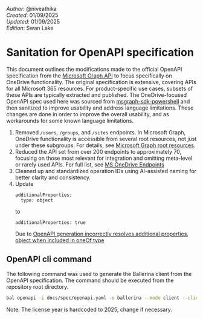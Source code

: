 _Author_:  @niveathika \
_Created_: 01/09/2025 \
_Updated_: 01/09/2025 \
_Edition_: Swan Lake

# Sanitation for OpenAPI specification

This document outlines the modifications made to the official OpenAPI specification from the [Microsoft Graph API](https://github.com/microsoftgraph/msgraph-metadata/blob/master/openapi/v1.0/openapi.yaml) to focus specifically on OneDrive functionality. The original specification is extensive, covering APIs for all Microsoft 365 resources. For product-specific use cases, subsets of these APIs are typically extracted and published. The OneDrive-focused OpenAPI spec used here was sourced from [msgraph-sdk-powershell](https://github.com/microsoftgraph/msgraph-sdk-powershell/blob/dev/openApiDocs/v1.0/Files.yml) and then sanitized to improve usability and address language limitations.
These changes are done in order to improve the overall usability, and as workarounds for some known language limitations.

1. Removed `/users`, `/groups`, and `/sites` endpoints. In Microsoft Graph, OneDrive functionality is accessible from several root resources, not just under these subgroups. For details, see [Microsoft Graph root resources](https://learn.microsoft.com/en-us/onedrive/developer/rest-api/?view=odsp-graph-online#microsoft-graph-root-resources).
2. Reduced the API set from over 200 endpoints to approximately 70, focusing on those most relevant for integration and omitting meta-level or rarely used APIs. For full list, see [MS OneDrive Endpoints](https://docs.google.com/spreadsheets/d/1_CVic4I9X7vZAMPK6ooVwiG-AJMXA0zgVb3Mly27it4/edit?gid=1884773845#gid=1884773845)
3. Cleaned up and standardized operation IDs using AI-assisted naming for better clarity and consistency.
4. Update 
    ```
    additionalProperties:
      type: object
    ```
    to
    ```
    additionalProperties: true
    ```
    Due to [OpenAPI generation incorrectly resolves additional properties, object when included in oneOf type](https://github.com/ballerina-platform/ballerina-library/issues/8205)

## OpenAPI cli command

The following command was used to generate the Ballerina client from the OpenAPI specification. The command should be executed from the repository root directory.

```bash
bal openapi -i docs/spec/openapi.yaml -o ballerina --mode client --client-methods remote --license docs/license.txt
```
Note: The license year is hardcoded to 2025, change if necessary.
